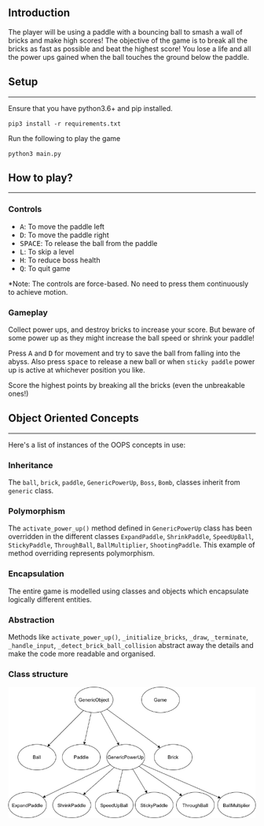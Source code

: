 ## Introduction

The player will be using a paddle with a bouncing ball to smash a
wall of bricks and make high scores! The objective of the game is to break all the bricks as fast as possible and
beat the highest score! You lose a life and all the power ups gained when the ball touches the ground below the paddle.

## Setup

---

Ensure that you have python3.6+ and pip installed.

```(shell)
pip3 install -r requirements.txt
```

Run the following to play the game

```(shell)
python3 main.py
```

## How to play?

---

### Controls

- <kbd>A</kbd>: To move the paddle left
- <kbd>D</kbd>: To move the paddle right
- <kbd>SPACE</kbd>: To release the ball from the paddle
- <kbd>L</kbd>: To skip a level
- <kbd>H</kbd>: To reduce boss health
- <kbd>Q</kbd>: To quit game

\*Note: The controls are force-based. No need to press them continuously to achieve motion.

### Gameplay

Collect power ups, and destroy bricks to increase your score. But beware of some power up as they might increase the ball speed or shrink your paddle!

Press <kbd>A</kbd> and <kbd>D</kbd> for movement and try to save the ball from falling into the abyss. Also press <kbd>space</kbd> to release a new ball or when `sticky paddle` power up is active at whichever position you like.

Score the highest points by breaking all the bricks (even the unbreakable ones!)

## Object Oriented Concepts

---

Here's a list of instances of the OOPS concepts in use:

### Inheritance

The `ball`, `brick`, `paddle`, `GenericPowerUp`, `Boss`, `Bomb`, classes inherit from `generic` class.

### Polymorphism

The `activate_power_up()` method defined in `GenericPowerUp` class has been overridden in the different classes `ExpandPaddle`, `ShrinkPaddle`, `SpeedUpBall`, `StickyPaddle`, `ThroughBall`, `BallMultiplier`, `ShootingPaddle`. This example of method overriding represents polymorphism.

### Encapsulation

The entire game is modelled using classes and objects which encapsulate logically different entities.

### Abstraction

Methods like `activate_power_up()`, `_initialize_bricks`, `_draw`, `_terminate`, `_handle_input`, `_detect_brick_ball_collision` abstract away the details and make the code more readable and organised.

### Class structure

![Class structure](./imgs/Classes.png)
